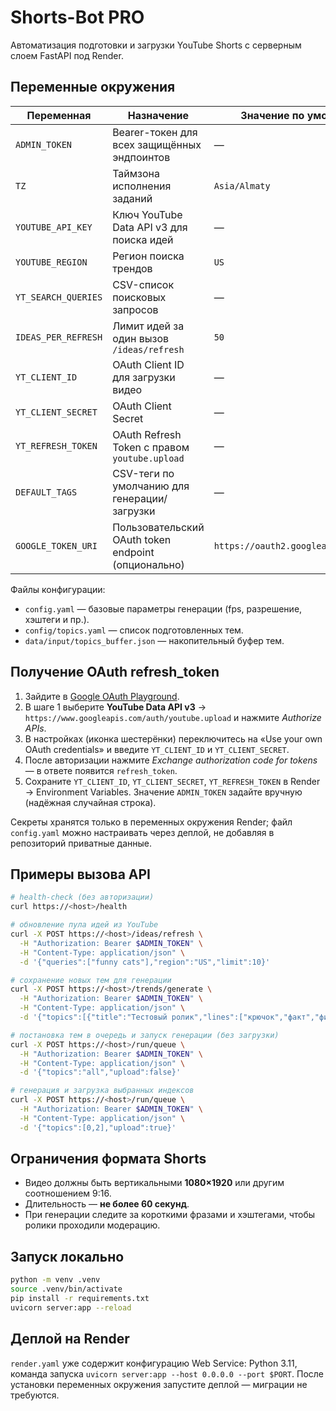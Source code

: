 # Shorts-Bot PRO

Автоматизация подготовки и загрузки YouTube Shorts с серверным слоем FastAPI под Render.

## Переменные окружения
| Переменная | Назначение | Значение по умолчанию |
|------------|------------|------------------------|
| `ADMIN_TOKEN` | Bearer-токен для всех защищённых эндпоинтов | — |
| `TZ` | Таймзона исполнения заданий | `Asia/Almaty` |
| `YOUTUBE_API_KEY` | Ключ YouTube Data API v3 для поиска идей | — |
| `YOUTUBE_REGION` | Регион поиска трендов | `US` |
| `YT_SEARCH_QUERIES` | CSV-список поисковых запросов | — |
| `IDEAS_PER_REFRESH` | Лимит идей за один вызов `/ideas/refresh` | `50` |
| `YT_CLIENT_ID` | OAuth Client ID для загрузки видео | — |
| `YT_CLIENT_SECRET` | OAuth Client Secret | — |
| `YT_REFRESH_TOKEN` | OAuth Refresh Token с правом `youtube.upload` | — |
| `DEFAULT_TAGS` | CSV-теги по умолчанию для генерации/загрузки | — |
| `GOOGLE_TOKEN_URI` | Пользовательский OAuth token endpoint (опционально) | `https://oauth2.googleapis.com/token` |

Файлы конфигурации:
- `config.yaml` — базовые параметры генерации (fps, разрешение, хэштеги и пр.).
- `config/topics.yaml` — список подготовленных тем.
- `data/input/topics_buffer.json` — накопительный буфер тем.

## Получение OAuth refresh_token
1. Зайдите в [Google OAuth Playground](https://developers.google.com/oauthplayground/).
2. В шаге 1 выберите **YouTube Data API v3** → `https://www.googleapis.com/auth/youtube.upload` и нажмите *Authorize APIs*.
3. В настройках (иконка шестерёнки) переключитесь на «Use your own OAuth credentials» и введите `YT_CLIENT_ID` и `YT_CLIENT_SECRET`.
4. После авторизации нажмите *Exchange authorization code for tokens* — в ответе появится `refresh_token`.
5. Сохраните `YT_CLIENT_ID`, `YT_CLIENT_SECRET`, `YT_REFRESH_TOKEN` в Render → Environment Variables. Значение `ADMIN_TOKEN` задайте вручную (надёжная случайная строка).

Секреты хранятся только в переменных окружения Render; файл `config.yaml` можно настраивать через деплой, не добавляя в репозиторий приватные данные.

## Примеры вызова API
```bash
# health-check (без авторизации)
curl https://<host>/health

# обновление пула идей из YouTube
curl -X POST https://<host>/ideas/refresh \
  -H "Authorization: Bearer $ADMIN_TOKEN" \
  -H "Content-Type: application/json" \
  -d '{"queries":["funny cats"],"region":"US","limit":10}'

# сохранение новых тем для генерации
curl -X POST https://<host>/trends/generate \
  -H "Authorization: Bearer $ADMIN_TOKEN" \
  -H "Content-Type: application/json" \
  -d '{"topics":[{"title":"Тестовый ролик","lines":["крючок","факт","финал"],"tags":["shorts"]}]}'

# постановка тем в очередь и запуск генерации (без загрузки)
curl -X POST https://<host>/run/queue \
  -H "Authorization: Bearer $ADMIN_TOKEN" \
  -H "Content-Type: application/json" \
  -d '{"topics":"all","upload":false}'

# генерация и загрузка выбранных индексов
curl -X POST https://<host>/run/queue \
  -H "Authorization: Bearer $ADMIN_TOKEN" \
  -H "Content-Type: application/json" \
  -d '{"topics":[0,2],"upload":true}'
```

## Ограничения формата Shorts
- Видео должны быть вертикальными **1080×1920** или другим соотношением 9:16.
- Длительность — **не более 60 секунд**.
- При генерации следите за короткими фразами и хэштегами, чтобы ролики проходили модерацию.

## Запуск локально
```bash
python -m venv .venv
source .venv/bin/activate
pip install -r requirements.txt
uvicorn server:app --reload
```

## Деплой на Render
`render.yaml` уже содержит конфигурацию Web Service: Python 3.11, команда запуска `uvicorn server:app --host 0.0.0.0 --port $PORT`. После установки переменных окружения запустите деплой — миграции не требуются.
